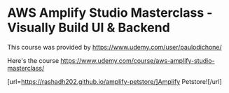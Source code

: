 # AWS Amplify Studio Masterclass - Visually Build UI & Backend

This course was provided by https://www.udemy.com/user/paulodichone/

Here's the course https://www.udemy.com/course/aws-amplify-studio-masterclass/

[url=https://rashadh202.github.io/amplify-petstore/]Amplify Petstore![/url]